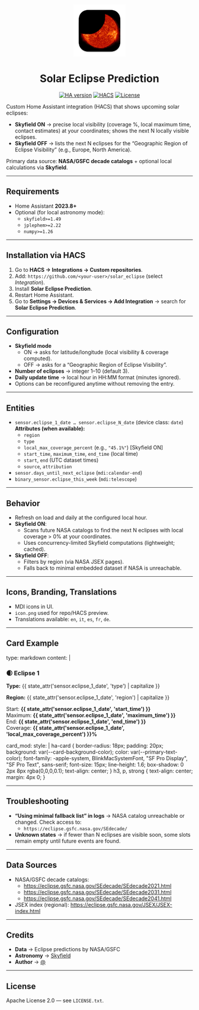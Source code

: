 <p align="center">
  <img src="https://raw.githubusercontent.com/matteoconti92/solar_eclipse/main/icon.png" alt="Solar Eclipse Prediction" width="140" />
</p>

<h1 align="center">Solar Eclipse Prediction</h1>

<p align="center">
  <a href="https://www.home-assistant.io/"><img src="https://img.shields.io/badge/Home%20Assistant-2023.8%2B-blue.svg" alt="HA version" /></a>
  <a href="https://hacs.xyz/"><img src="https://img.shields.io/badge/HACS-Custom-orange.svg" alt="HACS" /></a>
  <a href="LICENSE"><img src="https://img.shields.io/badge/License-Apache%202.0-green.svg" alt="License" /></a>
</p>

Custom Home Assistant integration (HACS) that shows upcoming solar eclipses:

- **Skyfield ON** → precise local visibility (coverage %, local maximum time, contact estimates) at your coordinates; shows the next N locally visible eclipses.  
- **Skyfield OFF** → lists the next N eclipses for the “Geographic Region of Eclipse Visibility” (e.g., Europe, North America).

Primary data source: **NASA/GSFC decade catalogs** + optional local calculations via **Skyfield**.

---

## Requirements
- Home Assistant **2023.8+**
- Optional (for local astronomy mode):
  - `skyfield>=1.49`
  - `jplephem>=2.22`
  - `numpy>=1.26`

---

## Installation via HACS
1. Go to **HACS → Integrations → Custom repositories**.  
2. Add: `https://github.com/<your-user>/solar_eclipse` (select *Integration*).  
3. Install **Solar Eclipse Prediction**.  
4. Restart Home Assistant.  
5. Go to **Settings → Devices & Services → Add Integration** → search for **Solar Eclipse Prediction**.  

---

## Configuration
- **Skyfield mode**  
  - ON → asks for latitude/longitude (local visibility & coverage computed).  
  - OFF → asks for a “Geographic Region of Eclipse Visibility”.  
- **Number of eclipses** → integer 1–10 (default 3).  
- **Daily update time** → local hour in HH:MM format (minutes ignored).  
- Options can be reconfigured anytime without removing the entry.  

---

## Entities
- `sensor.eclipse_1_date … sensor.eclipse_N_date` (device class: `date`)  
  **Attributes (when available):**
  - `region`  
  - `type`  
  - `local_max_coverage_percent` (e.g., `"45.1%"`) [Skyfield ON]  
  - `start_time`, `maximum_time`, `end_time` (local time)  
  - `start`, `end` (UTC dataset times)  
  - `source`, `attribution`  
- `sensor.days_until_next_eclipse` (`mdi:calendar-end`)  
- `binary_sensor.eclipse_this_week` (`mdi:telescope`)  

---

## Behavior
- Refresh on load and daily at the configured local hour.  
- **Skyfield ON**:
  - Scans future NASA catalogs to find the next N eclipses with local coverage > 0% at your coordinates.  
  - Uses concurrency-limited Skyfield computations (lightweight; cached).  
- **Skyfield OFF**:
  - Filters by region (via NASA JSEX pages).  
  - Falls back to minimal embedded dataset if NASA is unreachable.  

---

## Icons, Branding, Translations
- MDI icons in UI.  
- `icon.png` used for repo/HACS preview.  
- Translations available: `en`, `it`, `es`, `fr`, `de`.  

---


## Card Example

type: markdown
content: |
  <h3>🌒 Eclipse 1</h3>
  <p><strong>Type:</strong> {{ state_attr('sensor.eclipse_1_date', 'type') | capitalize }}</p>
  <p><strong>Region:</strong> {{ state_attr('sensor.eclipse_1_date', 'region') | capitalize }}</p>
  <p>Start: <strong>{{ state_attr('sensor.eclipse_1_date', 'start_time') }}</strong><br>
     Maximum: <strong>{{ state_attr('sensor.eclipse_1_date', 'maximum_time') }}</strong><br>
     End: <strong>{{ state_attr('sensor.eclipse_1_date', 'end_time') }}</strong><br>
     Coverage: <strong>{{ state_attr('sensor.eclipse_1_date', 'local_max_coverage_percent') }}%</strong>
  </p>
card_mod:
  style: |
    ha-card {
      border-radius: 18px;
      padding: 20px;
      background: var(--card-background-color);
      color: var(--primary-text-color);
      font-family: -apple-system, BlinkMacSystemFont, "SF Pro Display", "SF Pro Text", sans-serif;
      font-size: 15px;
      line-height: 1.6;
      box-shadow: 0 2px 8px rgba(0,0,0,0.1);
      text-align: center;
    }
    h3, p, strong {
      text-align: center;
      margin: 4px 0;
    }


---

## Troubleshooting
- **“Using minimal fallback list” in logs** → NASA catalog unreachable or changed. Check access to:  
  - `https://eclipse.gsfc.nasa.gov/SEdecade/`  
- **Unknown states** → if fewer than N eclipses are visible soon, some slots remain empty until future events are found.  

---

## Data Sources
- NASA/GSFC decade catalogs:  
  - https://eclipse.gsfc.nasa.gov/SEdecade/SEdecade2021.html  
  - https://eclipse.gsfc.nasa.gov/SEdecade/SEdecade2031.html  
  - https://eclipse.gsfc.nasa.gov/SEdecade/SEdecade2041.html  
- JSEX index (regional): https://eclipse.gsfc.nasa.gov/JSEX/JSEX-index.html  

---

## Credits
- **Data** → Eclipse predictions by NASA/GSFC  
- **Astronomy** → [Skyfield](https://rhodesmill.org/skyfield/)  
- **Author** → [@<your-user>](https://github.com/matteoconti92)  

---

## License
Apache License 2.0 — see `LICENSE.txt`.
